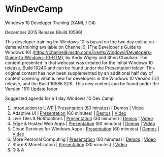 # WinDevCamp
Windows 10 Developer Training (XAML / C#)

December 2015 Release (Build 10586)

This developer training for Windows 10 is based on the two day online on-demand training available on Channel 9, [The Developer's Guide to Windows 10] (https://channel9.msdn.com/Events/Windows/Developers-Guide-to-Windows-10-RTM), by Andy Wigley and Shen Chauhan. The content presented in that webcast was created for the initial Windows 10 release, Build 10240 and can be found under the Presentation folder.
This original content has now been supplemented by an additional half day of content covering what is new for developers in the Windows 10 Version 1511 release, and the Build 10586 SDK. This new content can be found under the Version 1511 Update foder

Suggested agenda for a 1 day Windows 10 Dev Camp

1. Introduction to UWP | [Presentation](https://github.com/Windows-Readiness/WinDevCamp/blob/master/Presentation/01.%20Introduction%20to%20UWP/01-UWPOverview.pptx) \(60 minutes\) | [Demos](https://github.com/Windows-Readiness/WinDevCamp/tree/master/Presentation/01.%20Introduction%20to%20UWP/Demos) | [Video](https://channel9.msdn.com/Events/Windows/Developers-Guide-to-Windows-10-RTM/The-Universal-Windows-Platform)
2. Adaptive UI | [Presentation](https://github.com/Windows-Readiness/WinDevCamp/blob/master/Presentation/04.%20Adaptive%20UI/04-AdaptiveUI.pptx) \(60 minutes\) | [Demos](https://github.com/Windows-Readiness/WinDevCamp/tree/master/Presentation/04.%20Adaptive%20UI/Demos) | [Video](https://channel9.msdn.com/Events/Windows/Developers-Guide-to-Windows-10-RTM/Adaptive-UI)
3. Live Tiles & Notifications | [Presentation](https://github.com/Windows-Readiness/WinDevCamp/blob/master/Presentation/13.%20Live%20Tiles/13-LiveTilesNotifications.pptx) \(30 minutes\) | [Demos](https://github.com/Windows-Readiness/WinDevCamp/tree/master/Presentation/13.%20Live%20Tiles/Demos) | [Video](https://channel9.msdn.com/Events/Windows/Developers-Guide-to-Windows-10-RTM/Live-Tiles-Notifications-and-Action-Center)
4. Edge & Hosted Web Apps | [Presentation](https://github.com/Windows-Readiness/WinDevCamp/blob/master/Presentation/09.%20Web%20Platform%20in%20Windows/09-Edge%20%26%20Web%20Apps.PPTX) \(60 minutes\) | [Demos](https://github.com/Windows-Readiness/WinDevCamp/tree/master/Presentation/09.%20Web%20Platform%20in%20Windows/Demos) | [Video](https://channel9.msdn.com/Events/Windows/Developers-Guide-to-Windows-10-RTM/Microsoft-Web-Platform)
5. Cloud Services for Windows Apps | [Presentation](https://github.com/Windows-Readiness/WinDevCamp/blob/master/Presentation/12.%20Connecting%20to%20the%20Cloud/12-CloudIntegration.pptx) \(60 minutes\) | [Demos](https://github.com/Windows-Readiness/WinDevCamp/tree/master/Presentation/12.%20Connecting%20to%20the%20Cloud/Demos) | [Video](https://channel9.msdn.com/Events/Windows/Developers-Guide-to-Windows-10-RTM/Building-an-Azure-Backend)
6. More Personal Computing | [Presentation](https://github.com/Windows-Readiness/WinDevCamp/blob/master/Presentation/14.%20More%20Personal%20Computing/14-MorePersonalComputing.pptx) \(60 minutes\) | [Demos](https://github.com/Windows-Readiness/WinDevCamp/tree/master/Presentation/14.%20More%20Personal%20Computing/Demo) | [Video](https://channel9.msdn.com/Events/Windows/Developers-Guide-to-Windows-10-RTM/More-Personal-Computing)
7. Store & Monetization | [Presentation](https://github.com/Windows-Readiness/WinDevCamp/blob/master/Presentation/18.%20Store%20and%20Monetization/18-DevCenter.pptx) \(30 minutes\) | [Video](https://channel9.msdn.com/Events/Windows/Developers-Guide-to-Windows-10-RTM/Submitting-your-app-to-the-Store)
8. Q & A 
